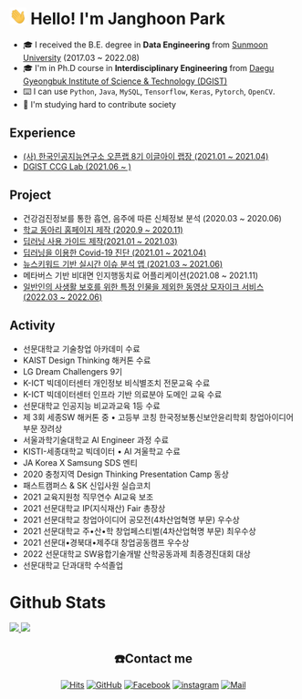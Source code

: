# <img  src="https://raw.githubusercontent.com/ABSphreak/ABSphreak/master/gifs/Hi.gif" width="30px">  Hello! I'm Janghoon Park
- 🎓 I received the B.E. degree in **Data Engineering** from [Sunmoon University](https://lily.sunmoon.ac.kr/MainDefault.aspx?la=ko) (2017.03 ~ 2022.08)
- 🎓 I'm in Ph.D course in **Interdisciplinary Engineering** from [Daegu Gyeongbuk Institute of Science & Technology (DGIST)](https://www.dgist.ac.kr/kr/intro.html)
- ⌨️  I can use `Python`, `Java`, `MySQL`, `Tensorflow`, `Keras`, `Pytorch`, `OpenCV`.
- 🤔 I'm studying hard to contribute society

## Experience
- [(사) 한국인공지능연구소 오픈랩 8기 이글아이 랩장 (2021.01 ~ 2021.04)](https://www.ai-lab.kr/opens/601005bf7f1e709c2c2d78ac)
- [DGIST CCG Lab  (2021.06 ~ )](https://dgist-lab.wixsite.com/ccglab)


## Project
- 건강검진정보를 통한 흡연, 음주에 따른 신체정보 분석 (2020.03 ~ 2020.06)
- [학교 동아리 홈페이지 제작 (2020.9 ~ 2020.11)](https://github.com/leonilpark/20_2_2_webProject)
- [딥러닝 사용 가이드 제작(2021.01 ~ 2021.03)](https://leonilpark.github.io/DeepLearning-Study/)
- [딥러닝을 이용한 Covid-19 진단 (2021.01 ~ 2021.04)](https://github.com/leonilpark/Eagle_Eye)
- [뉴스키워드 기반 실시간 이슈 분석 앱 (2021.03 ~ 2021.06)](https://github.com/leonilpark/Today_News)
- 메타버스 기반 비대면 인지행동치료 어플리케이션(2021.08 ~ 2021.11)
- [일반인의 사생활 보호를 위한 특정 인물을 제외한 동영상 모자이크 서비스 (2022.03 ~ 2022.06)](https://github.com/HwaRyo/VideoMosaicWeb)

## Activity
- 선문대학교 기술창업 아카데미 수료
- KAIST Design Thinking 해커톤 수료
- LG Dream Challengers 9기
- K-ICT 빅데이터센터 개인정보 비식별조치 전문교육 수료
- K-ICT 빅데이터센터 인프라 기반 의료분야 도메인 교육 수료
- 선문대학교 인공지능 비교과교육 1등 수료
- 제 3회 세종SW 해커톤 중 • 고등부 코칭 한국정보통신보안윤리학회 창업아이디어부문 장려상 
- 서울과학기술대학교 AI Engineer 과정 수료 
- KISTI-세종대학교 빅데이터 • AI 겨울학교 수료
- JA Korea X Samsung SDS 멘티
- 2020 충청지역 Design Thinking Presentation Camp 동상
- 패스트캠퍼스 & SK 신입사원 실습코치
- 2021 교육지원청 직무연수 AI교육 보조
- 2021 선문대학교 IP(지식재산) Fair 총장상
- 2021 선문대학교 창업아이디어 공모전(4차산업혁명 부문) 우수상
- 2021 선문대학교 주•산•학 창업페스티벌(4차산업혁명 부문) 최우수상
- 2021 선문대•경북대•제주대 창업공동캠프 우수상
- 2022 선문대학교 SW융합기술개발 산학공동과제 최종경진대회 대상
- 선문대학교 단과대학 수석졸업

# Github Stats
<a href='#'>
 <img src = "https://github-readme-stats.vercel.app/api?username=leonilpark&theme=react&show_icons=true&hide_border=true" height = "180px">
 <img src = "https://github-readme-stats.vercel.app/api/top-langs/?username=leonilpark&theme=react&layout=compact" height = "180px">
</a>
<div align=center>
 

## ☎️Contact me
  
[![Hits](https://hits.seeyoufarm.com/api/count/incr/badge.svg?url=https://github.com/leonilpark)](https://hits.seeyoufarm.com)
[![GitHub](http://img.shields.io/badge/GitHub-Black?style=flat-square&logo=github&link=https://github.com/leonilpark)](https://github.com/leonilpark)
[![Facebook](https://img.shields.io/badge/facebook-1877f2?style=flat-square&logo=facebook&logoColor=white&link=https://www.facebook.com/pjangh98/)](https://www.facebook.com/pjangh98/)
[![instagram](https://img.shields.io/badge/instagram-E4405F?style=flat-square&logo=Instagram&logoColor=white&link=https://www.instagram.com/dev_leonil/)](https://www.instagram.com/jay_hxxn_/)
[![Mail](https://img.shields.io/badge/Gmail-d14836?style=flat-square&logo=Gmail&logoColor=white&link=mailto:pjangh98@gmail.com)](mailto:pjangh98@gmail.com)
</div>
